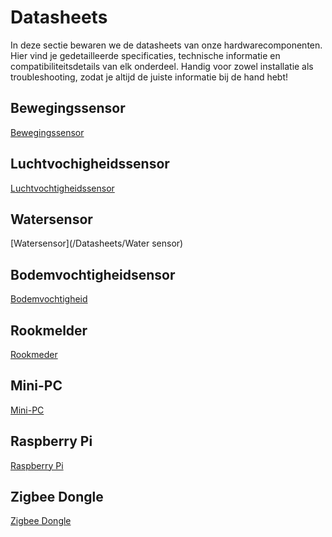 # Datasheets
In deze sectie bewaren we de datasheets van onze hardwarecomponenten.
Hier vind je gedetailleerde specificaties, technische informatie en compatibiliteitsdetails van elk onderdeel.
Handig voor zowel installatie als troubleshooting, zodat je altijd de juiste informatie bij de hand hebt!

## Bewegingssensor
[Bewegingssensor](/Datasheets/Beweegsensor)

## Luchtvochigheidssensor
[Luchtvochtigheidssensor](/Datasheets/Luchtvochtigheid)

## Watersensor
[Watersensor](/Datasheets/Water sensor)

## Bodemvochtigheidsensor
[Bodemvochtigheid](/Datasheets/bodemvochtigheid)

## Rookmelder
[Rookmeder](/Datasheets/Rookmelder)

## Mini-PC
[Mini-PC](/Datasheets/Mini-Pc)

## Raspberry Pi
[Raspberry Pi](/Datasheets/Raspberry_Pi)

## Zigbee Dongle
[Zigbee Dongle](/Datasheets/Zigbeedongle)

